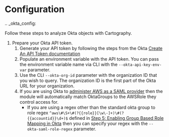 # Configuration

.. _okta_config:

Follow these steps to analyze Okta objects with Cartography.

1. Prepare your Okta API token.
    1. Generate your API token by following the steps from the Okta [Create An API Token documentation](https://developer.okta.com/docs/guides/create-an-api-token/overview/)
    1. Populate an environment variable with the API token. You can pass the environment variable name via CLI with the `--okta-api-key-env-var` parameter.
    1. Use the CLI `--okta-org-id` parameter with the organization ID that you wish to query. The organization ID is the first part of the Okta URL for your organization.
	1. If you are using Okta to [administer AWS as a SAML provider](https://saml-doc.okta.com/SAML_Docs/How-to-Configure-SAML-2.0-for-Amazon-Web-Service#scenarioC) then the module will automatically match OktaGroups to the AWSRole they control access for.
		- If you are using a regex other than the standard okta group to role regex `^aws\#\S+\#(?{{role}}[\w\-]+)\#(?{{accountid}}\d+)$` defined in [Step 5: Enabling Group Based Role Mapping in Okta](https://saml-doc.okta.com/SAML_Docs/How-to-Configure-SAML-2.0-for-Amazon-Web-Service#scenarioC)  then you can specify your regex with the `--okta-saml-role-regex` parameter.
